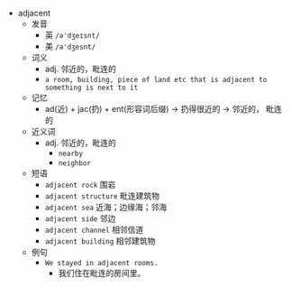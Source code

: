 - adjacent
  - 发音
    - 英 `/ə'dʒeɪsnt/`
    - 美 `/ə'dʒesnt/`
  - 词义
    - adj. 邻近的，毗连的
    - `a room, building, piece of land etc that is adjacent to something is next to it`
  - 记忆
    - ad(近) + jac(扔) + ent(形容词后缀) → 扔得很近的 → 邻近的， 毗连的
  - 近义词
    - adj. 邻近的，毗连的
      - `nearby`
      - `neighbor`
  - 短语
    - `adjacent rock` 围岩 
    - `adjacent structure` 毗连建筑物 
    - `adjacent sea` 近海；边缘海；邻海 
    - `adjacent side` 邻边 
    - `adjacent channel` 相邻信道 
    - `adjacent building` 相邻建筑物 
  - 例句
    - `We stayed in adjacent rooms.`
      - 我们住在毗连的房间里。

